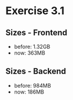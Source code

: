 # Exercise 3.1

## Sizes - Frontend

- before: 1.32GB
- now: 363MB

## Sizes - Backend

- before: 984MB
- now: 186MB